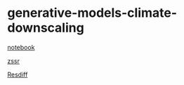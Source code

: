 # generative-models-climate-downscaling

[notebook](https://colab.research.google.com/drive/12Bq3f4Qsnf3yFBS9lFsQ21_wbjx6Nnwd#scrollTo=c25e4c74-8e49-406c-8e08-cc9eb29a89ef)

[zssr](https://colab.research.google.com/drive/1RDszO9TXlty_A8VBEBeVE5KqZ19AH8Mm?authuser=0#scrollTo=ircAAAo_c03y)

[Resdiff](https://colab.research.google.com/drive/1Km454Fmi-wrtjJ0-VaAGOchkopYPlcNh?authuser=1#scrollTo=PZTyKKjgesmm)
